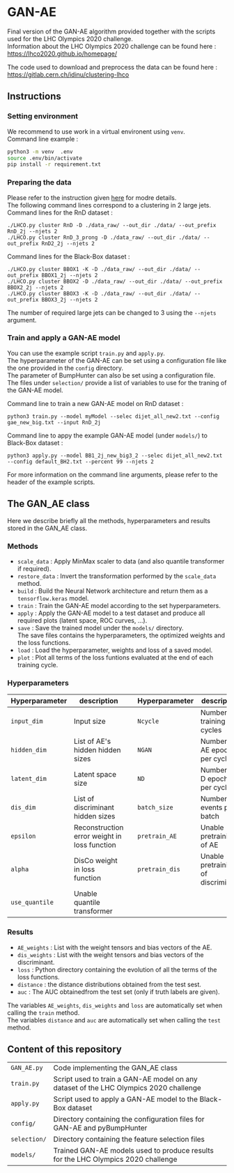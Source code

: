 # GAN-AE
Final version of the GAN-AE algorithm provided together with the scripts used for the LHC Olympics 2020 challenge.  
Information about the LHC Olympics 2020 challenge can be found here : https://lhco2020.github.io/homepage/

The code used to download and preprocess the data can be found here : https://gitlab.cern.ch/idinu/clustering-lhco

## Instructions

### Setting environment

We recommend to use work in a virtual environent using `venv`.  
Command line example :
```bash
python3 -m venv  .env
source .env/bin/activate
pip install -r requirement.txt
```

### Preparing the data

Please refer to the instruction given [here](https://gitlab.cern.ch/idinu/clustering-lhco) for modre details.  
The following command lines correspond to a clustering in 2 large jets.  
Command lines for the RnD dataset :
```
./LHCO.py cluster RnD -D ./data_raw/ --out_dir ./data/ --out_prefix RnD_2j --njets 2
./LHCO.py cluster RnD_3_prong -D ./data_raw/ --out_dir ./data/ --out_prefix RnD2_2j --njets 2
```

Command lines for the Black-Box dataset :
```
./LHCO.py cluster BBOX1 -K -D ./data_raw/ --out_dir ./data/ --out_prefix BBOX1_2j --njets 2
./LHCO.py cluster BBOX2 -D ./data_raw/ --out_dir ./data/ --out_prefix BBOX2_2j --njets 2
./LHCO.py cluster BBOX3 -K -D ./data_raw/ --out_dir ./data/ --out_prefix BBOX3_2j --njets 2
```

The number of required large jets can be changed to 3 using the `--njets` argument.

### Train and apply a GAN-AE model

You can use the example script `train.py` and `apply.py`.  
The hyperparameter of the GAN-AE can be set using a configuration file like the one provided in the `config` directory.  
The parameter of BumpHunter can also be set using a configuration file.
The files under `selection/` provide a list of variables to use for the traning of the GAN-AE model.  

Command line to train a new GAN-AE model on RnD dataset :
```
python3 train.py --model myModel --selec dijet_all_new2.txt --config gae_new_big.txt --input RnD_2j
```

Command line to appy the example GAN-AE model (under `models/`) to Black-Box dataset :
```
python3 apply.py --model BB1_2j_new_big3_2 --selec dijet_all_new2.txt --config default_BH2.txt --percent 99 --njets 2
```

For more information on the command line arguments, please refer to the header of the example scripts.

## The GAN_AE class

Here we describe briefly all the methods, hyperparameters and results stored in the GAN_AE class.

### Methods

* `scale_data` : Apply MinMax scaler to data (and also quantile transformer if required).  
* `restore_data` : Invert the transformation performed by the `scale_data` method.
* `build` : Build the Neural Network architecture and return them as a `tensorflow.keras` model.  
* `train` : Train the GAN-AE model according to the set hyperparameters.  
* `apply` : Apply the GAN-AE model to a test dataset and produce all required plots (latent space, ROC curves, ...).  
* `save` : Save the trained model under the `models/` directory.  
  The save files contains the hyperparameters, the optimized weights and the loss functions.  
* `load` : Load the hyperparameter, weights and loss of a saved model.  
* `plot` : Plot all terms of the loss funtions evaluated at the end of each training cycle.

### Hyperparameters

| Hyperparameter | description | | Hyperparameter | description |
| --- | --- | --- | --- | --- |
| `input_dim`  | Input size | | `Ncycle` | Number of training cycles |
| `hidden_dim`   | List of AE's hidden hidden sizes | | `NGAN` | Number of AE epochs per cycle |
| `latent_dim`   | Latent space size | | `ND` | Number of D epochs per cycle |
| `dis_dim`    | List of discriminant hidden sizes | | `batch_size` | Number of events per batch |
| `epsilon` | Reconstruction error weight in loss function | | `pretrain_AE` | Unable pretraining of AE |
| `alpha`    | DisCo weight in loss function | | `pretrain_dis` | Unable pretraining of discriminant |
| `use_quantile`    | Unable quantile transformer | | | |

### Results

* `AE_weights` : List with the weight tensors and bias vectors of the AE.  
* `dis_weights` : List with the weight tensors and bias vectors of the discriminant.  
* `loss` : Python directory containing the evolution of all the terms of the loss functions.  
* `distance` : the distance distributions obtained from the test sest.  
* `auc` : The AUC obtainedfrom the test set (only if truth labels are given).  

The variables `AE_weights`, `dis_weights` and `loss` are automatically set when calling the `train` method.  
The variables `distance` and `auc` are automatically set when calling the `test` method.


## Content of this repository
|     |     |
| --- | --- |
| `GAN_AE.py`  | Code implementing the GAN_AE class |
| `train.py`   | Script used to train a GAN-AE model on any dataset of the LHC Olympics 2020 challenge |
| `apply.py`   | Script used to apply a GAN-AE model to the Black-Box dataset |
| `config/`    | Directory containing the configuration files for GAN-AE and pyBumpHunter |
| `selection/` | Directory containing the feature selection files |
| `models/`    | Trained GAN-AE models used to produce results for the LHC Olympics 2020 challenge |
